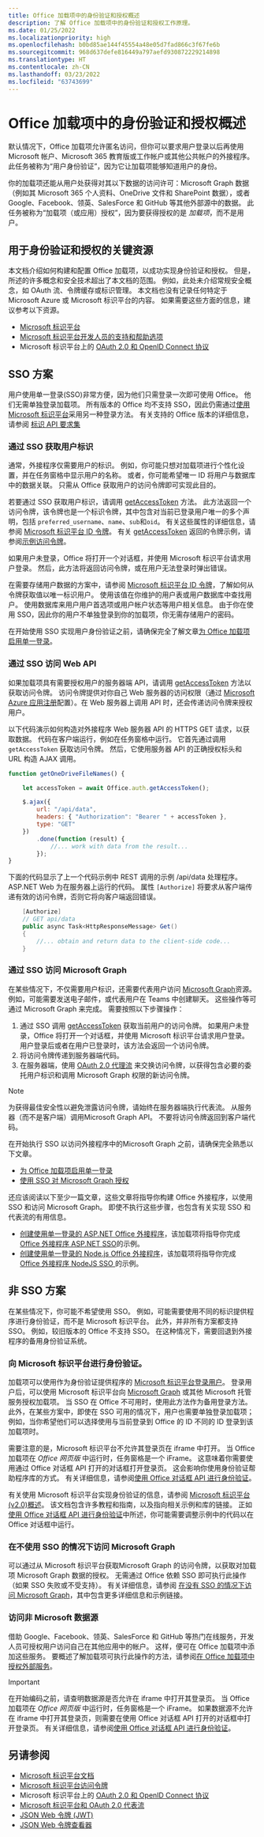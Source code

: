 ```yaml
---
title: Office 加载项中的身份验证和授权概述
description: 了解 Office 加载项中的身份验证和授权工作原理。
ms.date: 01/25/2022
ms.localizationpriority: high
ms.openlocfilehash: b0bd85ae144f45554a48e05d7fad866c3f67fe6b
ms.sourcegitcommit: 968d637defe816449a797aefd930872229214898
ms.translationtype: HT
ms.contentlocale: zh-CN
ms.lasthandoff: 03/23/2022
ms.locfileid: "63743699"
---
```

# <a name="overview-of-authentication-and-authorization-in-office-add-ins"></a>Office 加载项中的身份验证和授权概述

默认情况下，Office 加载项允许匿名访问，但你可以要求用户登录以后再使用Microsoft 帐户、Microsoft 365 教育版或工作帐户或其他公共帐户的外接程序。 此任务被称为“用户身份验证”，因为它让加载项能够知道用户的身份。

你的加载项还能从用户处获得对其以下数据的访问许可：Microsoft Graph 数据（例如其 Microsoft 365 个人资料、OneDrive 文件和 SharePoint 数据），或者 Google、Facebook、领英、SalesForce 和 GitHub 等其他外部源中的数据。 此任务被称为“加载项（或应用）授权”，因为要获得授权的是 *加载项*，而不是用户。

## <a name="key-resources-for-authentication-and-authorization"></a>用于身份验证和授权的关键资源

本文档介绍如何构建和配置 Office 加载项，以成功实现身份验证和授权。 但是，所述的许多概念和安全技术超出了本文档的范围。 例如，此处未介绍常规安全概念，如 OAuth 流、令牌缓存或标识管理。 本文档也没有记录任何特定于 Microsoft Azure 或 Microsoft 标识平台的内容。 如果需要这些方面的信息，建议参考以下资源。

- [Microsoft 标识平台](/azure/active-directory/develop)
- [Microsoft 标识平台开发人员的支持和帮助选项](/azure/active-directory/develop/developer-support-help-options)
- Microsoft 标识平台上的 [OAuth 2.0 和 OpenID Connect 协议](/azure/active-directory/develop/active-directory-v2-protocols)

## <a name="sso-scenarios"></a>SSO 方案

用户使用单一登录(SSO)非常方便，因为他们只需登录一次即可使用 Office。 他们无需单独登录加载项。 所有版本的 Office 均不支持 SSO，因此仍需通过[使用 Microsoft 标识平台](#authenticate-with-the-microsoft-identity-platform)采用另一种登录方法。 有关支持的 Office 版本的详细信息，请参阅 [标识 API 要求集](../reference/requirement-sets/identity-api-requirement-sets.md)

### <a name="get-the-users-identity-through-sso"></a>通过 SSO 获取用户标识

通常，外接程序仅需要用户的标识。 例如，你可能只想对加载项进行个性化设置，并在任务窗格中显示用户的名称。 或者，你可能希望唯一 ID 将用户与数据库中的数据关联。 只需从 Office 获取用户的访问令牌即可实现此目的。

若要通过 SSO 获取用户标识，请调用 [getAccessToken](/javascript/api/office-runtime/officeruntime.auth#office-runtime-officeruntime-auth-getaccesstoken-member(1)) 方法。 此方法返回一个访问令牌，该令牌也是一个标识令牌，其中包含对当前已登录用户唯一的多个声明，包括 `preferred_username`、`name`、`sub`和`oid`。 有关这些属性的详细信息，请参阅 [Microsoft 标识平台 ID 令牌](/azure/active-directory/develop/id-tokens)。 有关 [getAccessToken](/javascript/api/office-runtime/officeruntime.auth#office-runtime-officeruntime-auth-getaccesstoken-member(1)) 返回的令牌示例，请参阅[示例访问令牌](sso-in-office-add-ins.md#example-access-token)。

如果用户未登录，Office 将打开一个对话框，并使用 Microsoft 标识平台请求用户登录。 然后，此方法将返回访问令牌，或在用户无法登录时弹出错误。

在需要存储用户数据的方案中，请参阅 [Microsoft 标识平台 ID 令牌](/azure/active-directory/develop/id-tokens)，了解如何从令牌获取值以唯一标识用户。 使用该值在你维护的用户表或用户数据库中查找用户。 使用数据库来用户用户首选项或用户帐户状态等用户相关信息。 由于你在使用 SSO，因此你的用户不单独登录到你的加载项，你无需存储用户的密码。

在开始使用 SSO 实现用户身份验证之前，请确保完全了解文章[为 Office 加载项启用单一登录](sso-in-office-add-ins.md)。

### <a name="access-your-web-apis-through-sso"></a>通过 SSO 访问 Web API

如果加载项具有需要授权用户的服务器端 API，请调用 [getAccessToken](/javascript/api/office-runtime/officeruntime.auth#office-runtime-officeruntime-auth-getaccesstoken-member(1)) 方法以获取访问令牌。 访问令牌提供对你自己 Web 服务器的访问权限（通过 [Microsoft Azure 应用注册](register-sso-add-in-aad-v2.md)配置）。在 Web 服务器上调用 API 时，还会传递访问令牌来授权用户。

以下代码演示如何构造对外接程序 Web 服务器 API 的 HTTPS GET 请求，以获取数据。 代码在客户端运行，例如在任务窗格中运行。 它首先通过调用 `getAccessToken` 获取访问令牌。 然后，它使用服务器 API 的正确授权标头和 URL 构造 AJAX 调用。

```javascript
function getOneDriveFileNames() {

    let accessToken = await Office.auth.getAccessToken();

    $.ajax({
        url: "/api/data",
        headers: { "Authorization": "Bearer " + accessToken },
        type: "GET"
    })
        .done(function (result) {
            //... work with data from the result...
        });
}
```

下面的代码显示了上一个代码示例中 REST 调用的示例 /api/data 处理程序。 ASP.NET Web 为在服务器上运行的代码。 属性 `[Authorize]` 将要求从客户端传递有效的访问令牌，否则它将向客户端返回错误。

```csharp
    [Authorize]
    // GET api/data
    public async Task<HttpResponseMessage> Get()
    {
        //... obtain and return data to the client-side code...
    }
```

### <a name="access-microsoft-graph-through-sso"></a>通过 SSO 访问 Microsoft Graph

在某些情况下，不仅需要用户标识，还需要代表用户访问 [Microsoft Graph](/graph)资源。 例如，可能需要发送电子邮件，或代表用户在 Teams 中创建聊天。 这些操作等可通过 Microsoft Graph 来完成。 需要按照以下步骤操作：

1. 通过 SSO 调用 [getAccessToken](/javascript/api/office-runtime/officeruntime.auth#office-runtime-officeruntime-auth-getaccesstoken-member(1)) 获取当前用户的访问令牌。 如果用户未登录，Office 将打开一个对话框，并使用 Microsoft 标识平台请求用户登录。 用户登录后或者在用户已登录时，该方法会返回一个访问令牌。
1. 将访问令牌传递到服务器端代码。
1. 在服务器端，使用 [OAuth 2.0 代理流](/azure/active-directory/develop/v2-oauth2-on-behalf-of-flow) 来交换访问令牌，以获得包含必要的委托用户标识和调用 Microsoft Graph 权限的新访问令牌。 

> [!NOTE]
> 为获得最佳安全性以避免泄露访问令牌，请始终在服务器端执行代表流。 从服务器（而不是客户端）调用Microsoft Graph API。 不要将访问令牌返回到客户端代码。

在开始执行 SSO 以访问外接程序中的Microsoft Graph 之前，请确保完全熟悉以下文章。

- [为 Office 加载项启用单一登录](sso-in-office-add-ins.md)
- [使用 SSO 对 Microsoft Graph 授权](authorize-to-microsoft-graph.md)

还应该阅读以下至少一篇文章，这些文章将指导你构建 Office 外接程序，以使用 SSO 和访问 Microsoft Graph。 即使不执行这些步骤，也包含有关实现 SSO 和代表流的有用信息。

- [创建使用单一登录的 ASP.NET Office 外接程序](create-sso-office-add-ins-aspnet.md)，该加载项将指导你完成 [Office 外接程序 ASP.NET SSO](https://github.com/OfficeDev/PnP-OfficeAddins/tree/main/Samples/auth/Office-Add-in-ASPNET-SSO)的示例。
- [创建使用单一登录的 Node.js Office 外接程序](create-sso-office-add-ins-nodejs.md)，该加载项将指导你完成 [Office 外接程序 NodeJS SSO ](https://github.com/OfficeDev/PnP-OfficeAddins/tree/main/Samples/auth/Office-Add-in-NodeJS-SSO)的示例。

## <a name="non-sso-scenarios"></a>非 SSO 方案

在某些情况下，你可能不希望使用 SSO。 例如，可能需要使用不同的标识提供程序进行身份验证，而不是 Microsoft 标识平台。 此外，并非所有方案都支持 SSO。 例如，较旧版本的 Office 不支持 SSO。 在这种情况下，需要回退到外接程序的备用身份验证系统。

### <a name="authenticate-with-the-microsoft-identity-platform"></a>向 Microsoft 标识平台进行身份验证。

加载项可以使用作为身份验证提供程序的 [Microsoft 标识平台登录用户](/azure/active-directory/develop)。 登录用户后，可以使用 Microsoft 标识平台向 [Microsoft Graph](/graph) 或其他 Microsoft 托管服务授权加载项。 当 SSO 在 Office 不可用时，使用此方法作为备用登录方法。 此外，在某些方案中，即使在 SSO 可用的情况下，用户也需要单独登录加载项；例如，当你希望他们可以选择使用与当前登录到 Office 的 ID 不同的 ID 登录到该加载项时。

需要注意的是，Microsoft 标识平台不允许其登录页在 iframe 中打开。 当 Office 加载项在 *Office 网页版* 中运行时，任务窗格是一个 iFrame。 这意味着你需要使用通过 Office 对话框 API 打开的对话框打开登录页。 这会影响你使用身份验证帮助程序库的方式。 有关详细信息，请参阅[使用 Office 对话框 API 进行身份验证](auth-with-office-dialog-api.md)。

有关使用 Microsoft 标识平台实现身份验证的信息，请参阅 [Microsoft 标识平台(v2.0)概述](/azure/active-directory/develop/v2-overview)。 该文档包含许多教程和指南，以及指向相关示例和库的链接。 正如[使用 Office 对话框 API 进行身份验证](auth-with-office-dialog-api.md)中所述，你可能需要调整示例中的代码以在 Office 对话框中运行。

### <a name="access-to-microsoft-graph-without-sso"></a>在不使用 SSO 的情况下访问 Microsoft Graph

可以通过从 Microsoft 标识平台获取Microsoft Graph 的访问令牌，以获取对加载项 Microsoft Graph 数据的授权。 无需通过 Office 依赖 SSO 即可执行此操作（如果 SSO 失败或不受支持）。 有关详细信息，请参阅 [在没有 SSO 的情况下访问 Microsoft Graph](authorize-to-microsoft-graph-without-sso.md)，其中包含更多详细信息和示例链接。

### <a name="access-to-non-microsoft-data-sources"></a>访问非 Microsoft 数据源

借助 Google、Facebook、领英、SalesForce 和 GitHub 等热门在线服务，开发人员可授权用户访问自己在其他应用中的帐户。 这样，便可在 Office 加载项中添加这些服务。 要概述了解加载项可执行此操作的方法，请参阅[在 Office 加载项中授权外部服务](auth-external-add-ins.md)。

> [!IMPORTANT]
> 在开始编码之前，请查明数据源是否允许在 iframe 中打开其登录页。 当 Office 加载项在 *Office 网页版* 中运行时，任务窗格是一个 iFrame。 如果数据源不允许在 iframe 中打开其登录页，则需要在使用 Office 对话框 API 打开的对话框中打开登录页。 有关详细信息，请参阅[使用 Office 对话框 API 进行身份验证](auth-with-office-dialog-api.md)。

## <a name="see-also"></a>另请参阅

- [Microsoft 标识平台文档](/azure/active-directory/develop/)
- [Microsoft 标识平台访问令牌](/azure/active-directory/develop/access-tokens)
- Microsoft 标识平台上的 [OAuth 2.0 和 OpenID Connect 协议](/azure/active-directory/develop/active-directory-v2-protocols)
- [Microsoft 标识平台和 OAuth 2.0 代表流](/azure/active-directory/develop/v2-oauth2-on-behalf-of-flow)
- [JSON Web 令牌 (JWT) ](https://en.wikipedia.org/wiki/JSON_Web_Token)
- [JSON Web 令牌查看器](https://jwt.ms/)
